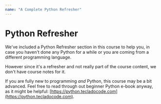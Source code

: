 ```yaml
---
name: "A Complete Python Refresher"
---
```


# Python Refresher

We've included a Python Refresher section in this course to help you, in case you haven't done any Python for a while or you are coming from a different programming language.

However since it's a refresher and not really part of the course content, we don't have course notes for it.

If you are fully new to programming _and_ Python, this course may be a bit advanced. Feel free to read through out beginner Python e-book anyway, as it might be helpful: [https://python.tecladocode.com](https://python.tecladocode.com).
